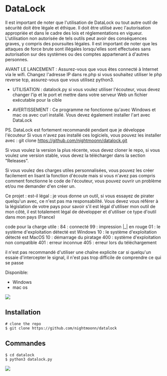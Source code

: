 # DataLock

Il est important de noter que l'utilisation de DataLock ou tout autre outil de sécurité doit être légale et éthique. Il doit être utilisé avec l'autorisation appropriée et dans le cadre des lois et réglementations en vigueur. L'utilisation non autorisée de tels outils peut avoir des conséquences graves, y compris des poursuites légales.
Il est important de noter que les attaques de force brute sont illégales lorsqu'elles sont effectuées sans autorisation sur des systèmes ou des comptes appartenant à d'autres personnes.

AVANT LE LANCEMENT : Assurez-vous que vous êtes connecté à Internet via le wifi. Changez l'adresse IP dans re.php si vous souhaitez utiliser le php reverse tcp, assurez-vous que vous utilisez python3.

- UTILISATION : datalock.py si vous voulez utiliser l'écouteur, vous devez changer l'ip et le port et mettre dans votre serveur Web un fichier exécutable pour la cible

- AVERTISSEMENT : Ce programme ne fonctionne qu'avec Windows et mac os avec curl installé. Vous devez également installer l'art avec DataLock

PS. DataLock est fortement recommandé pendant que je développe l'écouteur Si vous n'avez pas installé ces logiciels, vous pouvez les installer avec : git clone https://github.com/nightmoonn/datalock.git

Si vous voulez la version la plus récente, vous devez cloner le repo, si vous voulez une version stable, vous devez la télécharger dans la section "Releases".

Si vous voulez des charges utiles personnalisées, vous pouvez les créer facilement en lisant la fonction d'écoute mais si vous n'avez pas compris comment fonctionne le code de l'écouteur, vous pouvez ouvrir un problème et/ou me demander d'en créer un.

Ce projet : est-il légal : je vous donne un outil, si vous essayez de pirater quelqu'un avec, ce n'est pas ma responsabilité. Vous devez vous référer à la législation de votre pays pour savoir s'il est légal d'utiliser mon outil de mon côté, il est totalement légal de développer et d'utiliser ce type d'outil dans mon pays (France)

code pour la charge utile : 84 : connecté 99 : impression |_| en rouge 01 : le système d'exploitation détecté est Windows 10 : le système d'exploitation détecté est MacOS 10 : démarrage du piratage 400 : système d'exploitation non compatible 401 : erreur inconnue 405 : erreur lors du téléchargement

il n'est pas recommandé d'utiliser une chaîne explicite car si quelqu'un essaie d'intercepter le signal, il n'est pas trop difficile de comprendre ce qui se passe


Disponible:
   - Windows
   - mac os

<p>
   
   <img src="https://cdn.discordapp.com/attachments/1146787187506036826/1176151808276693023/datalock.jpg?ex=656dd3ba&is=655b5eba&hm=8255208288b8e13aa5b6ec465d8c03ea7a6731a5721aa6b3e25766f1bc99b5a4&" />
   
## Installation

```console
# clone the repo
$ git clone https://github.com/nightmoonn/datalock
```

## Commandes

```console
$ cd datalock
$ python3 datalock.py
```
<p>
   
   <img src="https://cdn.discordapp.com/attachments/1146787187506036826/1176201820524257321/image.png?ex=656e024e&is=655b8d4e&hm=23dd4f0506206596dd95275c2eb7b930cec9bfe1e80c1f548f1c6eb89ce54b8d&" />
